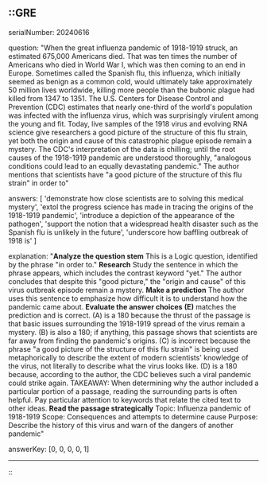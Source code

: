 ::GRE
---

serialNumber: 20240616

question: "When the great influenza pandemic of 1918-1919 struck, an estimated 675,000 Americans died. That was ten times the number of Americans who died in World War I, which was then coming to an end in Europe. Sometimes called the Spanish flu, this influenza, which initially seemed as benign as a common cold, would ultimately take approximately 50 million lives worldwide, killing more people than the bubonic plague had killed from 1347 to 1351. The U.S. Centers for Disease Control and Prevention (CDC) estimates that nearly one-third of the world's population was infected with the influenza virus, which was surprisingly virulent among the young and fit. Today, live samples of the 1918 virus and evolving RNA science give researchers a good picture of the structure of this flu strain, yet both the origin and cause of this catastrophic plague episode remain a mystery. The CDC's interpretation of the data is chilling; until the root causes of the 1918-1919 pandemic are understood thoroughly, \"analogous conditions could lead to an equally devastating pandemic.\" The author mentions that scientists have \"a good picture of the structure of this flu strain\" in order to"

answers: [
  'demonstrate how close scientists are to solving this medical mystery',
  'extol the progress science has made in tracing the origins of the 1918-1919 pandemic',
  'introduce a depiction of the appearance of the pathogen',
  'support the notion that a widespread health disaster such as the Spanish flu is unlikely in the future',
  'underscore how baffling outbreak of 1918 is'
]

explanation: "<strong>Analyze the question stem</strong> This is a Logic question, identified by the phrase \"in order to.\" <strong>Research</strong> Study the sentence in which the phrase appears, which includes the contrast keyword \"yet.\" The author concludes that despite this \"good picture,\" the \"origin and cause\" of this virus outbreak episode remain a mystery. <strong>Make a prediction</strong> The author uses this sentence to emphasize how difficult it is to understand how the pandemic came about. <strong>Evaluate the answer choices</strong> <strong>(E)</strong> matches the prediction and is correct. (A) is a 180 because the thrust of the passage is that basic issues surrounding the 1918-1919 spread of the virus remain a mystery. (B) is also a 180; if anything, this passage shows that scientists are far away from finding the pandemic's origins. (C) is incorrect because the phrase \"a good picture of the structure of this flu strain\" is being used metaphorically to describe the extent of modern scientists' knowledge of the virus, not literally to describe what the virus looks like. (D) is a 180 because, according to the author, the CDC believes such a viral pandemic could strike again. TAKEAWAY: When determining why the author included a particular portion of a passage, reading the surrounding parts is often helpful. Pay particular attention to keywords that relate the cited text to other ideas. <strong>Read the passage strategically</strong> Topic: Influenza pandemic of 1918-1919 Scope: Consequences and attempts to determine cause Purpose: Describe the history of this virus and warn of the dangers of another pandemic"

answerKey: [0, 0, 0, 0, 1]

---
::